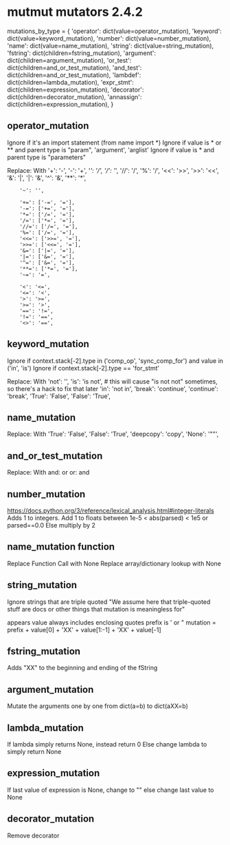 # mutmut mutators 2.4.2

mutations_by_type = {
    'operator': dict(value=operator_mutation),
    'keyword': dict(value=keyword_mutation),
    'number': dict(value=number_mutation),
    'name': dict(value=name_mutation),
    'string': dict(value=string_mutation),
    'fstring': dict(children=fstring_mutation),
    'argument': dict(children=argument_mutation),
    'or_test': dict(children=and_or_test_mutation),
    'and_test': dict(children=and_or_test_mutation),
    'lambdef': dict(children=lambda_mutation),
    'expr_stmt': dict(children=expression_mutation),
    'decorator': dict(children=decorator_mutation),
    'annassign': dict(children=expression_mutation),
}

## operator_mutation
Ignore if it's an import statement (from name import *)
Ignore if value is * or ** and parent type is "param", 'argument', 'arglist'
Ignore if value is * and parent type is "parameters"

Replace: With
        '+': '-',
        '-': '+',
        '*': '/',
        '/': '*',
        '//': '/',
        '%': '/',
        '<<': '>>',
        '>>': '<<',
        '&': '|',
        '|': '&',
        '^': '&',
        '**': '*',

        '~': '',

        '+=': ['-=', '='],
        '-=': ['+=', '='],
        '*=': ['/=', '='],
        '/=': ['*=', '='],
        '//=': ['/=', '='],
        '%=': ['/=', '='],
        '<<=': ['>>=', '='],
        '>>=': ['<<=', '='],
        '&=': ['|=', '='],
        '|=': ['&=', '='],
        '^=': ['&=', '='],
        '**=': ['*=', '='],
        '~=': '=',

        '<': '<=',
        '<=': '<',
        '>': '>=',
        '>=': '>',
        '==': '!=',
        '!=': '==',
        '<>': '==',

## keyword_mutation
Ignore if context.stack[-2].type in ('comp_op', 'sync_comp_for') and value in ('in', 'is')
Ignore if context.stack[-2].type == 'for_stmt'

Replace: With
        'not': '',
        'is': 'is not',  # this will cause "is not not" sometimes, so there's a hack to fix that later
        'in': 'not in',
        'break': 'continue',
        'continue': 'break',
        'True': 'False',
        'False': 'True',

## name_mutation
Replace: With
        'True': 'False',
        'False': 'True',
        'deepcopy': 'copy',
        'None': '""',

## and_or_test_mutation
Replace: With
and: or
or: and


## number_mutation
https://docs.python.org/3/reference/lexical_analysis.html#integer-literals
Adds 1 to integers. 
Add 1 to floats between 1e-5 < abs(parsed) < 1e5 or parsed==0.0
    Else multiply by 2

## name_mutation function
Replace Function Call with None
Replace array/dictionary lookup with None


## string_mutation
Ignore strings that are triple quoted 
"We assume here that triple-quoted stuff are docs or other things that mutation is meaningless for"

appears value always includes enclosing quotes
prefix is ' or "
mutation = prefix + value[0] + 'XX' + value[1:-1] + 'XX' + value[-1]

## fstring_mutation
Adds "XX" to the beginning and ending of the fString

## argument_mutation
Mutate the arguments one by one from dict(a=b) to dict(aXX=b)

## lambda_mutation
If lambda simply returns None, instead return 0
Else change lambda to simply return None

## expression_mutation
If last value of expression is None, change to ""
else change last value to None

## decorator_mutation
Remove decorator

